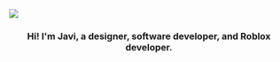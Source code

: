 <img align="center" src="https://i.imgur.com/g4fz8Fv.png" />

<h3 align="center">Hi! I'm Javi, a designer, software developer, and Roblox developer.</h3>

